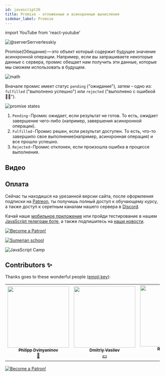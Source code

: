 ```yaml
---
id: javascript26
title: Promise - отложенные и асинхронные вычисления
sidebar_label: Promise
---
```


import YouTube from 'react-youtube'

![@serverSerrverlesskiy](/img/javascript/headers/27.jpg)

Promise(Обещание) — это объект который содержит будущее значение асинхронной операции. Например, если вы запрашиваете некоторые данные с сервера, промис обещает нам получить эти данные, которые мы сможем использовать в будущем.

![math](https://media.giphy.com/media/4JVTF9zR9BicshFAb7/giphy.gif)

Вначале промис имеет статус `pending` ("ожидание"), затем – одно из: `fulfilled` ("выполнено успешно") или `rejected` ("выполнено с ошибкой🙅‍♂️").

![promise states](/img/javascript/23/promise.png)

1. `Pending` - Промис ожидает, если результат не готов. То есть, ожидает завершение чего-либо (например, завершения асинхронной операции).
2. `Fulfilled` - Промис решен, если результат доступен. То есть, что-то завершило свое выполнение(например, асинхронная операция) и все прошло успешно.
3. `Rejected` - Промиc отклонен, если произошла ошибка в процессе выполнения.

## Видео

<YouTube videoId="gwauVA2cIVo" />

<!-- ## Создание промиса

![Plus](https://media.giphy.com/media/Yqo5mjWTLGlVOIP8Dc/giphy.gif)

Объект `Promise` создается🏗️ при помощи ключевого🗝️ слова new и своего конструктора.
Конструктор Промисов принимает один аргумент, обратный вызов, также известный как исполнительная функция⚙️, которая принимает 2 обратных вызова, `resolve` и `reject`.

Исполнительная функция⚙️ выполняется сразу же после создания🏗️ промиса. Промис становится выполненным при помощи вызова `resolve()`, а отклоненным при помощи `reject()`.

```jsx
const promise = new Promise((resolve, reject) => {
  if (allWentWell) {
    resolve('Все прошло отлично!')
  } else {
    reject('Что-то пошло не так')
  }
})
```

`resolve()` и `reject()` принимают один аргумент, который может быть строкой, числом, логическим выражением, массивом или объектом.

Чтобы снабдить функцию⚙️ функционалом⚙️ обещаний, нужно просто вернуть в ней объект `Promise`:

```jsx
function myAsyncFunction(url) {
  return new Promise((resolve, reject) => {
    //код функции
  })
}
```

## Использование промиса

![Help](https://media.giphy.com/media/iigqhSTOKmb6wDObGb/giphy.gif)

Промисы используются при помощи методов `then()` и `catch()`.

### then

Метод `then` используется для запуска функций⚙️ при положительном и отрицательном результате промиса.

![Launch](https://media.giphy.com/media/1n4FT4KRQkDvK0IO4X/giphy.gif)

Синтаксис📖 метода `then`:

```jsx
promise.then(
  function (result) {
    /* обработает успешное выполнение */
  },
  function (error) {
    /* обработает ошибку */
  }
)
```

Первый 1️⃣ аргумент метода `then` – функция⚙️, которая выполняется, когда промис переходит в состояние "выполнен успешно", и получает результат.

Второй аргумент `then` – функция⚙️, которая выполняется, когда промис переходит в состояние "выполнен с ошибкой🙅‍♂️", и получает ошибку🙅‍♂️.

![Error](https://media.giphy.com/media/iJCo9daAP0xugHhhfb/giphy.gif)

Пример метода `then`:

```jsx
let promise = new Promise(function (resolve, reject) {
  setTimeout(() => resolve('done!'), 1000)
})

// resolve запустит первую функцию, переданную в .then
promise.then(
  result => alert(result), // выведет "done!" через одну секунду
  error => alert(error) // не будет запущена
)
```

А в случае ошибки🙅‍♂️ в промисе – выполнится вторая:

```jsx
let promise = new Promise(function (resolve, reject) {
  setTimeout(() => reject(new Error('Whoops!')), 1000)
})

// reject запустит вторую функцию, переданную в .then
promise.then(
  result => alert(result), // не будет запущена
  error => alert(error) // выведет "Error: Whoops!" спустя одну секунду
)
```

Если нужно вывести только результат успешного выполения, то в `then` можно передать только одну функцию⚙️:

```jsx
let promise = new Promise(resolve => {
  setTimeout(() => resolve('done!'), 1000)
})

promise.then(alert) // выведет "done!" спустя одну секунду
```

### catch

![Catch](https://media.giphy.com/media/fxeeuml8GaESfmuE4z/giphy.gif)

Для отлова ошибок🙅‍♂️ используется метод `catch`. Его можно использовать вместо метода `then` для вывода сообщений💬 об ошибке🙅‍♂️.

Синтаксис📖 метода catch:

```jsx
let promise = new Promise((resolve, reject) => {
  setTimeout(() => reject(new Error('Ошибка!')), 1000)
})

promise.catch(alert) // выведет "Error: Ошибка!" спустя одну секунду
```

### promise.all

Этот метод берет массив промисов и возвращает🔄 🆕 новый промис, который будет выполненным, когда все промисы внутри массива выполнены или отклонен, как только встречается промис, который отклоняется.

![Return](https://media.giphy.com/media/Y08bx6Fea1BafzTlvc/giphy.gif)

Например:

```jsx
const promise1 = new Promise((resolve, reject) => {
  setTimeout(() => {
    resolve('Promise1 выполнен')
  }, 2000)
})
const promise2 = new Promise((resolve, reject) => {
  setTimeout(() => {
    resolve('Promise2 выполнен')
  }, 1500)
})
Promise.all([promise1, promise2])
  .then(data => console.log(data[0], data[1]))
  .catch(error => console.log(error))
```

Здесь аргументом внутри `then()` выступает массив, который содержит значения промисов в том же порядке, в котором они передавались в `Promise.all()`.


## Проблемы?

![Problem](https://media.giphy.com/media/xTiTnGeUsWOEwsGoG4/giphy.gif)

Пишите в [Discord](https://discord.gg/6GDAfXn) или телеграмм [чат](https://t.me/jscampapp), а также подписывайтесь на наши [новости](https://t.me/javascriptapp)

![JavaScript Camp](/img/bandlink.png)

## Вопросы:

![Question](https://media.giphy.com/media/l0HlRnAWXxn0MhKLK/giphy.gif)

Как называется метод который вызывается при успешном выполнении промиса?

1. `reject`
2. `resolve`

Каким методом можно проверить выполнение всех промисов в массиве?

1. `promise.all`
2. `promise.race`

Какой метод служит для отлова ошибок в промисах?

1. `then`
2. `catch`

Для того чтобы понять, на сколько вы усвоили этот урок, пройдите тест в [мобильном приложении](http://onelink.to/njhc95) нашей школы по этой теме или в нашем [телеграм боте](https://t.me/javascriptcamp_bot).

![Sumerian school](/img/app.jpg)

## Ссылки:

1.  [MDN web docs](https://developer.mozilla.org/ru/docs/Web/JavaScript/Reference/Global_Objects/Promise)
2.  [Learn JavaScript](https://learn.javascript.ru/promise)
3.  [Understanding Promises](https://blog.bitsrc.io/understanding-promises-in-javascript-c5248de9ff8f?gi=1e459ca846d9) -->

## Оплата

Сейчас ты находишся на урезанной версии сайта, после оформления подписки на [Patreon](https://www.patreon.com/javascriptcamp), ты получишь полный доступ к обучающему курсу, а также доступ к серетным каналам нашего сервера в [Discord](https://discord.gg/6GDAfXn).  

Качай наше [мобильное приложение](http://onelink.to/njhc95) или пройди тестирование в нашем [JavaScript телеграм боте](https://t.me/javascriptcamp_bot), а также подпишитесь на [наши новости](https://t.me/javascriptapp).

[![Become a Patron!](/img/logo/patreon.jpg)](https://www.patreon.com/bePatron?u=31769291)


[![Sumerian school](/img/app.jpg)](http://onelink.to/njhc95)

![JavaScript Camp](/img/bandlink.png)

## Contributors ✨

Thanks goes to these wonderful people ([emoji key](https://allcontributors.org/docs/en/emoji-key)):

<!-- ALL-CONTRIBUTORS-LIST:START - Do not remove or modify this section -->
<!-- prettier-ignore-start -->
<!-- markdownlint-disable -->
<table>
  <tr>
    <td align="center"><a href="https://github.com/FELiX-RN"><img src="https://avatars0.githubusercontent.com/u/72006627?v=4?s=200" width="200px;" alt=""/><br /><sub><b>Philipp Dvinyaninov</b></sub></a><br /><a href="https://github.com/gHashTag/react-native-village/commits?author=FELiX-RN" title="Documentation">📖</a></td>
    <td align="center"><a href="https://fullstackserverless.github.io/"><img src="https://avatars0.githubusercontent.com/u/6774813?v=4?s=200" width="200px;" alt=""/><br /><sub><b>Dmitriy Vasilev</b></sub></a><br /><a href="#financial-gHashTag" title="Financial">💵</a></td>
    <td align="center"><a href="https://github.com/Resoner2005"><img src="https://avatars1.githubusercontent.com/u/75675814?v=4?s=200" width="200px;" alt=""/><br /><sub><b>Resoner2005</b></sub></a><br /><a href="https://github.com/gHashTag/react-native-village/issues?q=author%3AResoner2005" title="Bug reports">🐛 🎨 🖋</a></td>
    <td align="center"><a href="https://github.com/Navernoss"><img src="https://avatars0.githubusercontent.com/u/75784137?v=4?s=200" width="200px;" alt=""/><br /><sub><b>Navernoss</b></sub></a><br /><a href="#content-Navernoss" title="Content">🖋 🐛 🎨 </a></td>
  </tr>
</table>

<!-- markdownlint-restore -->
<!-- prettier-ignore-end -->

<!-- ALL-CONTRIBUTORS-LIST:END -->

[![Become a Patron!](/img/logo/patreon.jpg)](https://www.patreon.com/bePatron?u=31769291)
